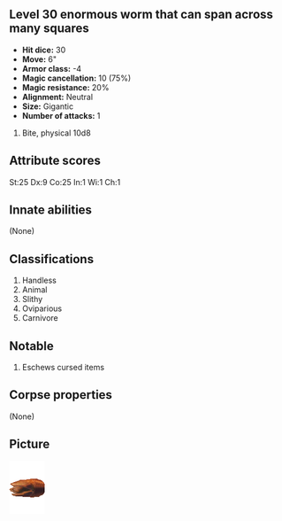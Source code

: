 ## Level 30 enormous worm that can span across many squares

- **Hit dice:** 30
- **Move:** 6"
- **Armor class:** -4
- **Magic cancellation:** 10 (75%)
- **Magic resistance:** 20%
- **Alignment:** Neutral
- **Size:** Gigantic
- **Number of attacks:** 1
1. Bite, physical 10d8

## Attribute scores

St:25 Dx:9 Co:25 In:1 Wi:1 Ch:1

## Innate abilities

(None)

## Classifications

1. Handless
2. Animal
3. Slithy
4. Oviparious
5. Carnivore

## Notable

1. Eschews cursed items

## Corpse properties

(None)

## Picture

![Elder long worm](https://github.com/hyvanmielenpelit/GnollHackTileSet/blob/main/Monsters/elder_long_worm/elder_long_worm.png)
